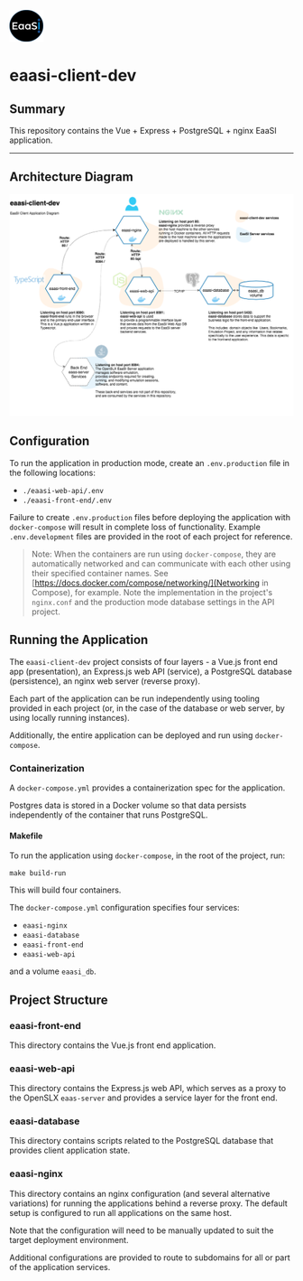 ![EaaSI Logo](eaasi-front-end/src/assets/header-logo.png)

# eaasi-client-dev

## Summary
This repository contains the Vue + Express + PostgreSQL + nginx EaaSI application.

---
## Architecture Diagram

![eaasi-client-dev architecture diagratm](eaasi-client-dev-diagram.png)

## Configuration

To run the application in production mode, create an `.env.production` file in the following locations:

- `./eaasi-web-api/.env`
- `./eaasi-front-end/.env`

Failure to create `.env.production` files before deploying the application with `docker-compose` will result in complete loss of functionality.
Example `.env.development` files are provided in the root of each project for reference.

> Note: When the containers are run using `docker-compose`, they are automatically networked and can communicate with each other using their specified container names.
> See [https://docs.docker.com/compose/networking/](Networking in Compose), for example. Note the implementation in the project's `nginx.conf` and the production mode database settings in the API project.

## Running the Application

The `eaasi-client-dev` project consists of four layers - a Vue.js front end app (presentation), an Express.js web API (service), a PostgreSQL database (persistence), an nginx web server (reverse proxy).

Each part of the application can be run independently using tooling provided in each project (or, in the case of the database or web server, by using locally running instances).

Additionally, the entire application can be deployed and run using `docker-compose`.

### Containerization

A `docker-compose.yml` provides a containerization spec for the application.

Postgres data is stored in a Docker volume so that data persists independently of the container that runs PostgreSQL.

#### Makefile

To run the application using `docker-compose`, in the root of the project, run:

```
make build-run
```

This will build four containers.

The `docker-compose.yml` configuration specifies four services:

  - `eaasi-nginx`
  - `eaasi-database`
  - `eaasi-front-end`
  - `eaasi-web-api`

and a volume `eaasi_db`.


## Project Structure

### eaasi-front-end

This directory contains the Vue.js front end application.


### eaasi-web-api

This directory contains the Express.js web API, which serves as a proxy to the OpenSLX `eaas-server` and provides a service layer for the front end.


### eaasi-database

This directory contains scripts related to the PostgreSQL database that provides client application state.


### eaasi-nginx

This directory contains an nginx configuration (and several alternative variations) for running the applications behind a reverse proxy.  The default setup is configured to run all applications on the same host.

Note that the configuration will need to be manually updated to suit the target deployment environment.

Additional configurations are provided to route to subdomains for all or part of the application services.
